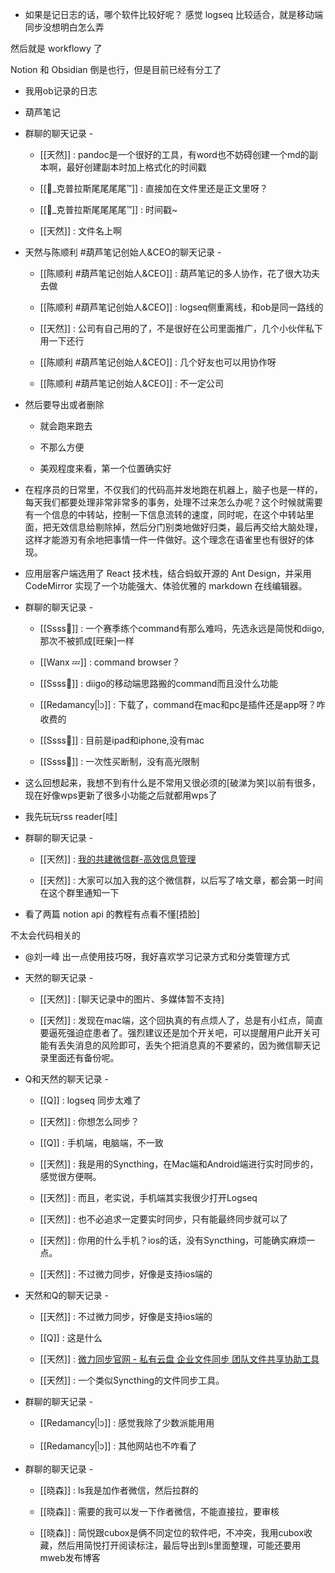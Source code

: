 - 如果是记日志的话，哪个软件比较好呢？ 感觉 logseq 比较适合，就是移动端同步没想明白怎么弄

然后就是 workflowy 了

Notion 和 Obsidian 倒是也行，但是目前已经有分工了

- 我用ob记录的日志

- 葫芦笔记

- 群聊的聊天记录 - <R2D2>
	 - [[天然]] : pandoc是一个很好的工具，有word也不妨碍创建一个md的副本啊，最好创建副本时加上格式化的时间戳

	 - [[🐯_克普拉斯尾尾尾尾™]] : 直接加在文件里还是正文里呀？

	 - [[🐯_克普拉斯尾尾尾尾™]] : 时间戳~

	 - [[天然]] : 文件名上啊

- 天然与陈顺利 #葫芦笔记创始人&amp;CEO的聊天记录 - <R2D2>
	 - [[陈顺利 #葫芦笔记创始人&amp;CEO]] : 葫芦笔记的多人协作，花了很大功夫去做

	 - [[陈顺利 #葫芦笔记创始人&amp;CEO]] : logseq侧重离线，和ob是同一路线的

	 - [[天然]] : 公司有自己用的了，不是很好在公司里面推广，几个小伙伴私下用一下还行

	 - [[陈顺利 #葫芦笔记创始人&amp;CEO]] : 几个好友也可以用协作呀

	 - [[陈顺利 #葫芦笔记创始人&amp;CEO]] : 不一定公司

- 然后要导出或者删除
	 - 就会跑来跑去

	 - 不那么方便

	 - 美观程度来看，第一个位置确实好

- 在程序员的日常里，不仅我们的代码高并发地跑在机器上，脑子也是一样的，每天我们都要处理非常非常多的事务，处理不过来怎么办呢？这个时候就需要有一个信息的中转站，控制一下信息流转的速度，同时呢，在这个中转站里面，把无效信息给剔除掉，然后分门别类地做好归类，最后再交给大脑处理，这样才能游刃有余地把事情一件一件做好。这个理念在语雀里也有很好的体现。

- 应用层客户端选用了 React 技术栈，结合蚂蚁开源的 Ant Design，并采用 CodeMirror 实现了一个功能强大、体验优雅的 markdown 在线编辑器。

- 群聊的聊天记录 - <R2D2>
	 - [[Ssss🍁]] : 一个赛季练个command有那么难吗，先选永远是简悦和diigo,那次不被抓成[旺柴]一样

	 - [[Wanx 💤]] : command browser？

	 - [[Ssss🍁]] : diigo的移动端思路搬的command而且没什么功能

	 - [[Redamancyᥫᩣ]] : 下载了，command在mac和pc是插件还是app呀？咋收费的

	 - [[Ssss🍁]] : 目前是ipad和iphone,没有mac

	 - [[Ssss🍁]] : 一次性买断制，没有高光限制

- 这么回想起来，我想不到有什么是不常用又很必须的[破涕为笑]以前有很多，现在好像wps更新了很多小功能之后就都用wps了

- 我先玩玩rss reader[哇]

- 群聊的聊天记录 - <R2D2>
	 - [[天然]] : [我的共建微信群-高效信息管理](https://logseq.fishyer.com/#/page/%E6%88%91%E7%9A%84%E5%85%B1%E5%BB%BA%E5%BE%AE%E4%BF%A1%E7%BE%A4-%E9%AB%98%E6%95%88%E4%BF%A1%E6%81%AF%E7%AE%A1%E7%90%86)

	 - [[天然]] : 大家可以加入我的这个微信群，以后写了啥文章，都会第一时间在这个群里通知一下

- 看了两篇 notion api 的教程有点看不懂[捂脸]

不太会代码相关的

- @刘一峰 出一点使用技巧呀，我好喜欢学习记录方式和分类管理方式

- 天然的聊天记录 - <R2D2>
	 - [[天然]] : [聊天记录中的图片、多媒体暂不支持]

	 - [[天然]] : 发现在mac端，这个回执真的有点烦人了，总是有小红点，简直要逼死强迫症患者了。强烈建议还是加个开关吧，可以提醒用户此开关可能有丢失消息的风险即可，丢失个把消息真的不要紧的，因为微信聊天记录里面还有备份呢。

- Q和天然的聊天记录 - <R2D2>
	 - [[Q]] : logseq 同步太难了

	 - [[天然]] : 你想怎么同步？

	 - [[Q]] : 手机端，电脑端，不一致

	 - [[天然]] : 我是用的Syncthing，在Mac端和Android端进行实时同步的，感觉很方便啊。

	 - [[天然]] : 而且，老实说，手机端其实我很少打开Logseq

	 - [[天然]] : 也不必追求一定要实时同步，只有能最终同步就可以了

	 - [[天然]] : 你用的什么手机？ios的话，没有Syncthing，可能确实麻烦一点。

	 - [[天然]] : 不过微力同步，好像是支持ios端的

- 天然和Q的聊天记录 - <R2D2>
	 - [[天然]] : 不过微力同步，好像是支持ios端的

	 - [[Q]] : 这是什么

	 - [[天然]] : [微力同步官网 - 私有云盘 企业文件同步 团队文件共享协助工具](http://www.verysync.com/ )

	 - [[天然]] : 一个类似Syncthing的文件同步工具。

- 群聊的聊天记录 - <R2D2>
	 - [[Redamancyᥫᩣ]] : 感觉我除了少数派能用用

	 - [[Redamancyᥫᩣ]] : 其他网站也不咋看了

- 群聊的聊天记录 - <R2D2>
	 - [[晓森]] : ls我是加作者微信，然后拉群的

	 - [[晓森]] : 需要的我可以发一下作者微信，不能直接拉，要审核

	 - [[晓森]] : 简悦跟cubox是俩不同定位的软件吧，不冲突，我用cubox收藏，然后用简悦打开阅读标注，最后导出到ls里面整理，可能还要用mweb发布博客
